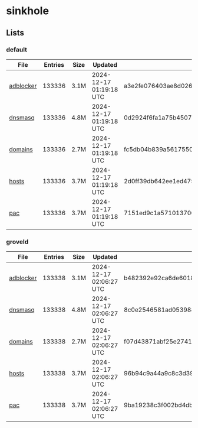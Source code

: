 # sinkhole

## Lists

### default

|File|Entries|Size|Updated|Hash|
|-|-|-|-|-|
|[adblocker](https://raw.githubusercontent.com/groveld/sinkhole/lists/default/adblocker.txt)|133336|3.1M|2024-12-17 01:19:18 UTC|a3e2fe076403ae8d0267a9796c9b6c9195994574f2a998cb7e4a77c94385a1bc|
|[dnsmasq](https://raw.githubusercontent.com/groveld/sinkhole/lists/default/dnsmasq.txt)|133336|4.8M|2024-12-17 01:19:18 UTC|0d2924f6fa1a75b4507da081c8296e1f83a84b868162b49ca2f97fe5094ca077|
|[domains](https://raw.githubusercontent.com/groveld/sinkhole/lists/default/domains.txt)|133336|2.7M|2024-12-17 01:19:18 UTC|fc5db04b839a5617550ac23253df521712b36d2bbedad4245fe455ab52b71bdb|
|[hosts](https://raw.githubusercontent.com/groveld/sinkhole/lists/default/hosts.txt)|133336|3.7M|2024-12-17 01:19:18 UTC|2d0ff39db642ee1ed475918265ec3379e5967df561ace96c503cd361c8f73d42|
|[pac](https://raw.githubusercontent.com/groveld/sinkhole/lists/default/pac.txt)|133336|3.7M|2024-12-17 01:19:18 UTC|7151ed9c1a57101370014d93cfb02f94adcf9ebfff683d1cfaa410951beb3159|

### groveld

|File|Entries|Size|Updated|Hash|
|-|-|-|-|-|
|[adblocker](https://raw.githubusercontent.com/groveld/sinkhole/lists/groveld/adblocker.txt)|133338|3.1M|2024-12-17 02:06:27 UTC|b482392e92ca6de60186376ef4f6ecb84f34adea151e262eb2d68c4a5cd28ebe|
|[dnsmasq](https://raw.githubusercontent.com/groveld/sinkhole/lists/groveld/dnsmasq.txt)|133338|4.8M|2024-12-17 02:06:27 UTC|8c0e2546581ad0539884d05acbe7a96ae2e3fa05526c569b62507376c1e4217c|
|[domains](https://raw.githubusercontent.com/groveld/sinkhole/lists/groveld/domains.txt)|133338|2.7M|2024-12-17 02:06:27 UTC|f07d43871abf25e274180536615f0c111022eeade8ea0e92b93aeba1e27f96af|
|[hosts](https://raw.githubusercontent.com/groveld/sinkhole/lists/groveld/hosts.txt)|133338|3.7M|2024-12-17 02:06:27 UTC|96b94c9a44a9c8c3d399023ec96683050d4c30e9322fb71c981d0806f3717749|
|[pac](https://raw.githubusercontent.com/groveld/sinkhole/lists/groveld/pac.txt)|133338|3.7M|2024-12-17 02:06:27 UTC|9ba19238c3f002bd4db8e9e0d264794499a0ed1be178f91660e7046e51d4c8e7|
